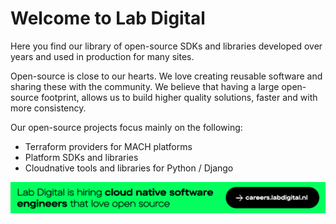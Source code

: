 # Welcome to Lab Digital

Here you find our library of open-source SDKs and libraries developed over years and used in production for many sites.

Open-source is close to our hearts. We love creating reusable software and sharing these with the community. We believe that having a large open-source footprint, allows us to build higher quality solutions, faster and with more consistency.

Our open-source projects focus mainly on the following:

- Terraform providers for MACH platforms
- Platform SDKs and libraries
- Cloudnative tools and libraries for Python / Django


[![Lab Digital is hiring cloud native software engineers that love open source](https://raw.githubusercontent.com/labd/.github/main/profile/github-hiring-banner.jpg)](https://careers.labdigital.nl?lang=en)
